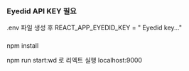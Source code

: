 ### Eyedid API KEY 필요
.env 파일 생성 후
REACT_APP_EYEDID_KEY = " Eyedid key..."

### 
npm install

npm run start:wd 로 리엑트 실행
localhost:9000